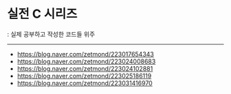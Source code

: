 # 실전 C 시리즈 
: 실제 공부하고 작성한 코드들 위주
- - -
- <https://blog.naver.com/zetmond/223017654343>
- <https://blog.naver.com/zetmond/223024008683>
- <https://blog.naver.com/zetmond/223024102881>
- <https://blog.naver.com/zetmond/223025186119>
- <https://blog.naver.com/zetmond/223031416970>
